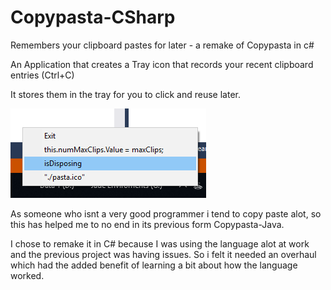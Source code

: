 # Copypasta-CSharp
Remembers your clipboard pastes for later - a remake of Copypasta in c#

An Application that creates a Tray icon that records your recent clipboard entries (Ctrl+C)

It stores them in the tray for you to click and reuse later.

![example image](https://github.com/Gnomorian/Copypasta-CSharp/blob/master/copypasta_example_image.png "Example Image")

As someone who isnt a very good programmer i tend to copy paste alot, so this has helped me to no end in its previous form Copypasta-Java.

I chose to remake it in C# because I was using the language alot at work and the previous project was having issues. 
So i felt it needed an overhaul which had the added benefit of learning a bit about how the language worked. 
